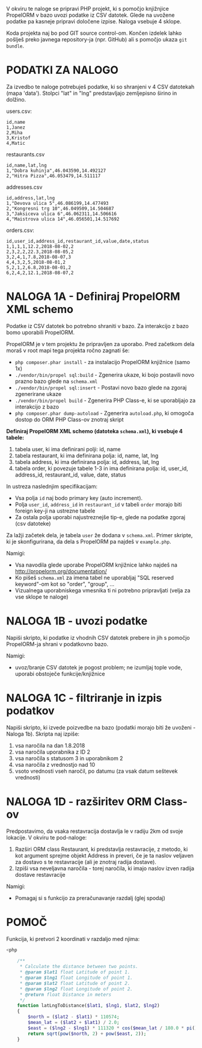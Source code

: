 V okviru te naloge se pripravi PHP projekt, ki s pomočjo knjižnjice PropelORM v bazo uvozi podatke iz CSV datotek. 
Glede na uvožene podatke pa kasneje pripravi določene izpise. Naloga vsebuje 4 sklope. 

Koda projekta naj bo pod GIT source control-om. Končen izdelek lahko pošlješ preko javnega repository-ja (npr. GitHub) 
ali s pomočjo ukaza `git bundle`.


PODATKI ZA NALOGO
====================================================
Za izvedbo te naloge potrebuješ podatke, ki so shranjeni v 4 CSV datotekah (mapa 'data'). 
Stolpci "lat" in "lng" predstavljajo zemljepisno širino in dolžino.

users.csv:
```
id,name
1,Janez
2,Miha
3,Kristof
4,Matic
```

restaurants.csv
```
id,name,lat,lng
1,"Dobra kuhinja",46.043590,14.492127
2,"Hitra Pizza",46.053479,14.511117
```

addresses.csv
```
id,address,lat,lng
1,"Devova ulica 5",46.086199,14.477493
2,"Kongresni trg 10",46.049509,14.504687
3,"Jaksiceva ulica 6",46.062311,14.506616
4,"Maistrova ulica 14",46.056501,14.517692
```

orders.csv:
```
id,user_id,address_id,restaurant_id,value,date,status
1,1,1,1,12.2,2018-08-02,2
2,3,2,2,22.3,2018-08-05,2
3,2,4,1,7.8,2018-08-07,3
4,4,3,2,5,2018-08-01,2
5,2,1,2,6.8,2018-08-01,2
6,2,4,2,12.1,2018-08-07,2
```


NALOGA 1A - Definiraj PropelORM XML schemo
====================================================
Podatke iz CSV datotek bo potrebno shraniti v bazo. Za interakcijo z bazo bomo uporabili PropelORM. 

PropelORM je v tem projektu že pripravljen za uporabo. Pred začetkom dela moraš v root mapi tega projekta ročno zagnati še:

- `php composer.phar install` - za instalacijo PropelORM knjižnice (samo 1x)
- `./vendor/bin/propel sql:build`  - Zgenerira ukaze, ki bojo postavili novo prazno bazo glede na `schema.xml`  
- `./vendor/bin/propel sql:insert` - Postavi novo bazo glede na zgoraj zgenerirane ukaze
- `./vendor/bin/propel build` - Zgenerira PHP Class-e, ki se uporabljajo za interakcijo z bazo
- `php composer.phar dump-autoload` - Zgenerira `autoload.php`, ki omogoča dostop do ORM PHP Class-ov znotraj skript


**Definiraj PropelORM XML schemo (datoteka `schema.xml`), ki vsebuje 4 tabele:**

1. tabela user, ki ima definirani polji: id, name
2. tabela restaurant, ki ima definirana polja: id, name, lat, lng
3. tabela address, ki ima definirana polja: id, address, lat, lng
4. tabela order, ki povezuje tabele 1-3 in ima definirana polja: id, user_id, address_id, restaurant_id, value, date, status


In ustreza naslednjim specifikacijam:

- Vsa polja `id` naj bodo primary key (auto increment). 
- Polja `user_id`, `address_id` in `restaurant_id` v tabeli `order` morajo biti foreign key-ji na ustrezne tabele
- Za ostala polja uporabi najustreznejše tip-e, glede na podatke zgoraj (csv datoteke)


Za lažji začetek dela, je tabela `user` že dodana v `schema.xml`. Primer skripte, ki je skonfigurirana, da dela s 
PropelORM pa najdeš v `example.php`.


Namigi: 

- Vsa navodila glede uporabe PropelORM knjižnice lahko najdeš na http://propelorm.org/documentation/
- Ko pišeš `schema.xml` za imena tabel ne uporabljaj "SQL reserved keyword"-om kot so "order", "group", ...
- Vizualnega uporabniskega vmesnika ti ni potrebno pripravljati (velja za vse sklope te naloge)


NALOGA 1B - uvozi podatke
====================================================
Napiši skripto, ki podatke iz vhodnih CSV datotek prebere in jih s pomočjo PropelORM-ja shrani v podatkovno bazo.

Namigi:

- uvoz/branje CSV datotek je pogost problem; ne izumljaj tople vode, uporabi obstoječe funkcije/knjižnice


NALOGA 1C - filtriranje in izpis podatkov
====================================================
Napiši skripto, ki izvede poizvedbe na bazo (podatki morajo biti že uvoženi - Naloga 1b). Skripta naj izpiše:

1. vsa naročila na dan 1.8.2018
2. vsa naročila uporabnika z ID 2
3. vsa naročila s statusom 3 in uporabnikom 2
4. vsa naročila z vrednostjo nad 10
5. vsoto vrednosti vseh naročil, po datumu (za vsak datum seštevek vrednosti)


NALOGA 1D - razširitev ORM Class-ov
====================================================
Predpostavimo, da vsaka restavracija dostavlja le v radiju 2km od svoje lokacije. V okviru te pod-naloge:

1. Razširi ORM class Restaurant, ki predstavlja restavracije, z metodo, ki kot argument sprejme objekt 
   Address in preveri, če je ta naslov veljaven za dostavo s te restavracije (ali je znotraj radija dostave).
2. Izpiši vsa neveljavna naročila - torej naročila, ki imajo naslov izven radija dostave restavracije


Namigi:
  - Pomagaj si s funkcijo za preračunavanje razdalj (glej spodaj)
  

POMOČ
====================================================

Funkcija, ki pretvori 2 koordinati v razdaljo med njima:

```php
<php
    
    /**
     * Calculate the distance between two points.
     * @param $lat1 float Latitude of point 1.
     * @param $lng1 float Longitude of point 1.
     * @param $lat2 float Latitude of point 2.
     * @param $lng2 float Longitude of point 2.
     * @return float Distance in meters
     */
    function latLngToDistance($lat1, $lng1, $lat2, $lng2)
    {
        $north = ($lat2 - $lat1) * 110574;
        $mean_lat = ($lat2 + $lat1) / 2.0;
        $east = ($lng2 - $lng1) * 111320 * cos($mean_lat / 180.0 * pi());
        return sqrt(pow($north, 2) + pow($east, 2));
    }
```
